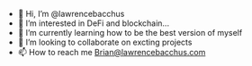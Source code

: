 - 👋 Hi, I’m @lawrencebacchus
- 👀 I’m interested in DeFi and blockchain...
- 🌱 I’m currently learning how to be the best version of myself
- 💞️ I’m looking to collaborate on excting projects
- 📫 How to reach me Brian@lawrencebacchus.com

<!---
lawrencebacchus/lawrencebacchus is a ✨ special ✨ repository because its `README.md` (this file) appears on your GitHub profile.
You can click the Preview link to take a look at your changes.
--->
